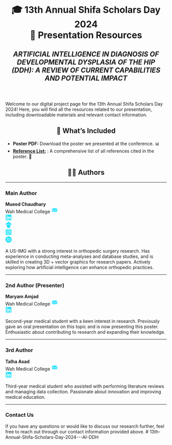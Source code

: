 <div align="center">
<h1>🎓 13th Annual Shifa Scholars Day 2024<br />📜 Presentation Resources</h1>
<h2><i>ARTIFICIAL INTELLIGENCE IN DIAGNOSIS OF DEVELOPMENTAL DYSPLASIA OF THE HIP (DDH): A REVIEW OF CURRENT CAPABILITIES AND POTENTIAL IMPACT</i><br /> </h2>
</div>

<br/>
Welcome to our digital project page for the 13th Annual Shifa Scholars Day 2024! Here, you will find all the resources related to our presentation, including downloadable materials and relevant contact information.

<div align="center">
<h2>📁 What’s Included</h2></div>

- **Poster PDF:** Download the poster we presented at the conference. 📊
- **[Reference List:](DOWNLOADS\References.txt)** : A comprehensive list of all references cited in the poster. 📄

<div align="center">
<h2>👩‍🔬 Authors</h2></div>

---

### Main Author

**Mueed Chaudhary**  
Wah Medical College
[![Email](icons\EMAIL.png)](mailto:Mueed.wmc@gmail.com)  
[![LinkedIn](icons\LINKEDIN.png)](https://www.linkedin.com/in/mueedc/)  
[![Google Scholar](icons/GSCHOLAR.png)](https://scholar.google.com/citations?user=AbfDPg0AAAAJ&hl=en)  
[![Instagram](icons\IG.png)](https://www.instagram.com/your-profile/)  
[![ORCID](icons/ORCID.png)](https://orcid.org/0009-0000-7129-1341)

A US-IMG with a strong interest in orthopedic surgery research. Has experience in conducting meta-analyses and database studies, and is skilled in creating 3D + vector graphics for research papers. Actively exploring how artificial intelligence can enhance orthopedic practices.

---

### 2nd Author (Presenter)

**Maryam Amjad**  
Wah Medical College
[![Email](icons/EMAIL.png)](mailto:your-email@gmail.com)  
[![LinkedIn](icons/LINKEDIN.png)](https://www.linkedin.com/in/aaa/)

Second-year medical student with a keen interest in research. Previously gave an oral presentation on this topic and is now presenting this poster. Enthusiastic about contributing to research and expanding their knowledge.

---

### 3rd Author

**Talha Asad**  
Wah Medical College
[![Email](icons/EMAIL.png)](mailto:your-email@gmail.com)  
[![LinkedIn](icons/LINKEDIN.png)](https://www.linkedin.com/in/aaa/)

Third-year medical student who assisted with performing literature reviews and managing data collection. Passionate about innovation and improving medical education.

---

### Contact Us

If you have any questions or would like to discuss our research further, feel free to reach out through our contact information provided above.
#   1 3 t h - A n n u a l - S h i f a - S c h o l a r s - D a y - 2 0 2 4 - - - A I - D D H 
 
 